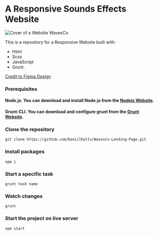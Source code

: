 # A Responsive Sounds Effects Website 
 
![Cover of a Website WavesCo](https://github.com/DaniilKalts/WavesCo-Landing-Page/assets/109500182/2580c9b5-47b1-446a-81f9-9a9e3f711f34)

This is a repository for a Responsive Website built with:
- Html
- Scss
- JavaScript
- Grunt.

[Credit to Figma Design](https://www.figma.com/file/lL4EaVPzGSF1ydrCbQpAwl/Sounds-effect-library---responsive-landing-page-(Community)?type=design&node-id=264-713&mode=design&t=ZL69nWmo93Atw1Ga-0)

### Prerequisites
#### Node.js. You can download and install Node.js from the [Nodejs Website](https://nodejs.org/en/download).
#### Grunt-CLI. You can download and configure grunt from the [Grunt Website](https://gruntjs.com/getting-started).

### Clone the repository
```
git clone https://github.com/DaniilKalts/WavesCo-Landing-Page.git
```

### Install packages
```
npm i
```

### Start a specific task
```
grunt task name
```

### Watch changes
```
grunt
```

### Start the project on live server
```
npm start
```

